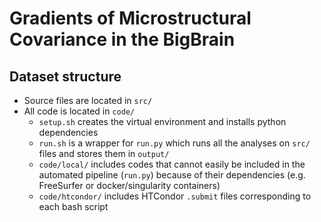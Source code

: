 # Gradients of Microstructural Covariance in the BigBrain

## Dataset structure
- Source files are located in `src/`
- All code is located in `code/`
    - `setup.sh` creates the virtual environment and installs python dependencies
    - `run.sh` is a wrapper for `run.py` which runs all the analyses on `src/` files and stores them in `output/`
    - `code/local/` includes codes that cannot easily be included in the automated pipeline (`run.py`) because of their dependencies (e.g. FreeSurfer or docker/singularity containers)
    - `code/htcondor/` includes HTCondor `.submit` files corresponding to each bash script